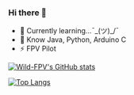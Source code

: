 ### Hi there 👋

- 🌱 Currently learning...¯\_(ツ)_/¯
- 💬 Know Java, Python, Arduino C
- ⚡ FPV Pilot

[![Wild-FPV's GitHub stats](https://github-readme-stats.vercel.app/api?username=Wild-FPV&show_icons=true)](https://github.com/Wild-FPV)

[![Top Langs](https://github-readme-stats.vercel.app/api/top-langs/?username=Wild-FPV&layout=compact)](https://github.com/Wild-FPV)
